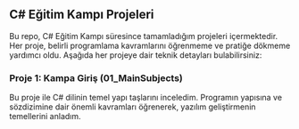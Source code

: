## C# Eğitim Kampı Projeleri
Bu repo, C# Eğitim Kampı süresince tamamladığım projeleri içermektedir. Her proje, belirli programlama kavramlarını öğrenmeme ve pratiğe dökmeme yardımcı oldu. Aşağıda her projeye dair teknik detayları bulabilirsiniz:
### Proje 1: Kampa Giriş (01_MainSubjects)
Bu proje ile C# dilinin temel yapı taşlarını inceledim. Programın yapısına ve sözdizimine dair önemli kavramları öğrenerek, yazılım geliştirmenin temellerini anladım.

